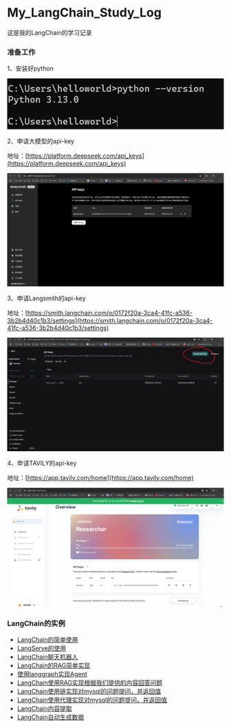 # My_LangChain_Study_Log
这是我的LangChain的学习记录

### 准备工作
1、安装好python

![images/img1.png](images/img1.png)

2、申请大模型的api-key

地址：[https://platform.deepseek.com/api_keys](https://platform.deepseek.com/api_keys)

![images/img2.png](images/img2.png)

3、申请Langsmith的api-key

地址：[https://smith.langchain.com/o/0172f20a-3ca4-41fc-a536-3b2b4d40c1b3/settings](https://smith.langchain.com/o/0172f20a-3ca4-41fc-a536-3b2b4d40c1b3/settings)

![images/img3.png](images/img3.png)

4、申请TAVILY的api-key

地址：[https://app.tavily.com/home](https://app.tavily.com/home)

![images/img4.png](images/img4.png)

### LangChain的实例
* [LangChain的简单使用](/src/demo1.py)
* [LangServe的使用](/src/demo2.py)
* [LangChain聊天机器人](/src/demo3.py)
* [LangChain的RAG简单实现](/src/demo4.py)
* [使用langgraph实现Agent](/src/demo5.py)
* [LangChain使用RAG实现根据我们提供的内容回答问题](/src/demo6.py)
* [LangChain使用链实现对mysql的问题提问，并返回值](/src/demo7.py)
* [LangChain使用代理实现对mysql的问题提问，并返回值](/src/demo8.py)
* [LangChain内容提取](/src/demo9.py)
* [LangChain自动生成数据](/src/demo10.py)
